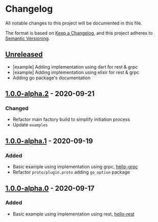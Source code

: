 # Changelog
All notable changes to this project will be documented in this file.

The format is based on [Keep a Changelog](https://keepachangelog.com/en/1.0.0/),
and this project adheres to [Semantic Versioning](https://semver.org/spec/v2.0.0.html).

## [Unreleased]
- [example] Adding implementation using dart for rest & grpc
- [example] Adding implementation using elixir for rest & grpc
- Adding go package's documentation

## [1.0.0-alpha.2] - 2020-09-21
### Changed 
- Refactor main factory build to simplify initiation process
- Update `examples`

## [1.0.0-alpha.1] - 2020-09-19
### Added
- Basic example using implementation using grpc, [hello-grpc](https://github.com/quadroops/goplugin/tree/master/examples/basic/hello-grpc)
- Refactor `proto/plugin.proto` adding `go_option` package

## [1.0.0-alpha.0] - 2020-09-17
### Added
- Basic example using implementation using rest, [hello-rest](https://github.com/quadroops/goplugin/tree/master/examples/basic/hello-rest)

[Unreleased]: https://github.com/quadroops/goplugin/compare/v1.0.0-alpha.1...HEAD
[1.0.0-alpha.2]: https://github.com/quadroops/goplugin/compare/v1.0.0-alpha.1...v1.0.0-alpha.2
[1.0.0-alpha.1]: https://github.com/quadroops/goplugin/compare/v1.0.0-alpha.0...v1.0.0-alpha.1
[1.0.0-alpha.0]: https://github.com/quadroops/goplugin/releases/tag/v1.0.0-alpha.0
